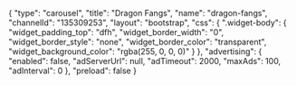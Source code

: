{
    "type": "carousel",
    "title": "Dragon Fangs",
    "name": "dragon-fangs",
    "channelId": "135309253",
    "layout": "bootstrap",
    "css": {
        ".widget-body": {
            "widget_padding_top": "dfh",
            "widget_border_width": "0",
            "widget_border_style": "none",
            "widget_border_color": "transparent",
            "widget_background_color": "rgba(255, 0, 0, 0)"
        }
    },
    "advertising": {
        "enabled": false,
        "adServerUrl": null,
        "adTimeout": 2000,
        "maxAds": 100,
        "adInterval": 0
    },
    "preload": false
}